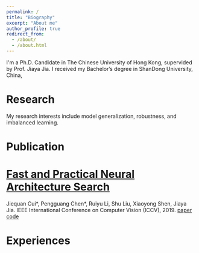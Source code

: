 ```yaml
---
permalink: /
title: "Biography"
excerpt: "About me"
author_profile: true
redirect_from: 
  - /about/
  - /about.html
---
```


I'm a Ph.D. Candidate in The Chinese University of Hong Kong, supervided by Prof. Jiaya Jia. I received my Bachelor’s degree in ShanDong University, China,

Research
======
My research interests include model generalization, robustness, and imbalanced learning.

Publication
======
# [Fast and Practical Neural Architecture Search]()
  Jiequan Cui*, Pengguang Chen*, Ruiyu Li, Shu Liu, Xiaoyong Shen, Jiaya Jia.
  IEEE International Conference on Computer Vision (ICCV), 2019.
  [paper]() [code]()

Experiences 
======
